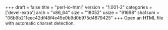 +++
draft = false
title = "perl-io-html"
version = "1.001-2"
categories = ['devel-extra']
arch = "x86_64"
size = "18052"
usize = "91698"
sha1sum = "06b9b211eec42df48f4e45e0b9d0b975d4879425"
+++
Open an HTML file with automatic charset detection.